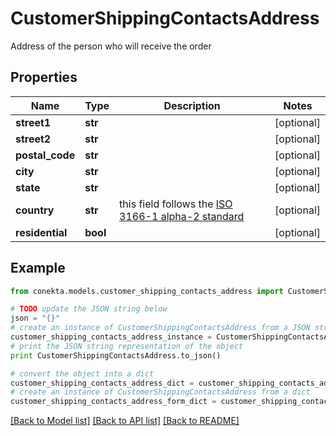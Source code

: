 # CustomerShippingContactsAddress

Address of the person who will receive the order

## Properties
Name | Type | Description | Notes
------------ | ------------- | ------------- | -------------
**street1** | **str** |  | [optional] 
**street2** | **str** |  | [optional] 
**postal_code** | **str** |  | [optional] 
**city** | **str** |  | [optional] 
**state** | **str** |  | [optional] 
**country** | **str** | this field follows the [ISO 3166-1 alpha-2 standard](https://en.wikipedia.org/wiki/ISO_3166-1_alpha-2) | [optional] 
**residential** | **bool** |  | [optional] 

## Example

```python
from conekta.models.customer_shipping_contacts_address import CustomerShippingContactsAddress

# TODO update the JSON string below
json = "{}"
# create an instance of CustomerShippingContactsAddress from a JSON string
customer_shipping_contacts_address_instance = CustomerShippingContactsAddress.from_json(json)
# print the JSON string representation of the object
print CustomerShippingContactsAddress.to_json()

# convert the object into a dict
customer_shipping_contacts_address_dict = customer_shipping_contacts_address_instance.to_dict()
# create an instance of CustomerShippingContactsAddress from a dict
customer_shipping_contacts_address_form_dict = customer_shipping_contacts_address.from_dict(customer_shipping_contacts_address_dict)
```
[[Back to Model list]](../README.md#documentation-for-models) [[Back to API list]](../README.md#documentation-for-api-endpoints) [[Back to README]](../README.md)


